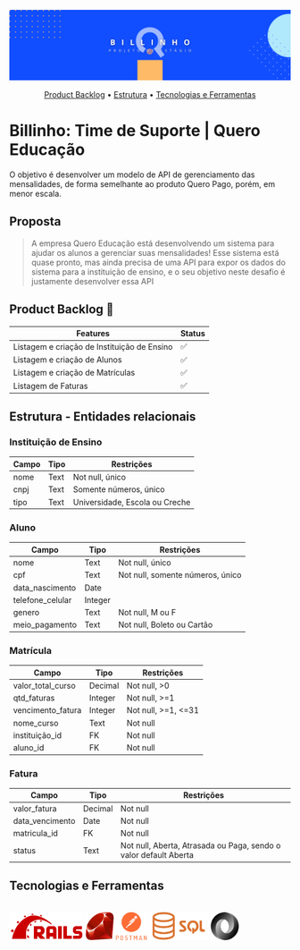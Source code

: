 ![Logo do GitHub](https://github.com/BeatrizPlacido/Billinho_/blob/main/Images/Logo.png)

<div align="center">
  <a href="#Product-Backlog">Product Backlog</a> •
  <a href="#Estrutura---Entidades-relacionais">Estrutura</a> •
  <a href="#Tecnologias-e-Ferramentas">Tecnologias e Ferramentas</a> 
</div>


# Billinho: Time de Suporte | Quero Educação
O objetivo é desenvolver um modelo de API de gerenciamento das mensalidades, de forma semelhante ao produto Quero Pago, porém, em menor escala. 

## Proposta
> A empresa Quero Educação está desenvolvendo um sistema para ajudar os alunos a gerenciar suas mensalidades! Esse sistema está quase pronto, mas ainda precisa de uma API para expor os dados do sistema para a instituição de ensino, e o seu objetivo neste desafio é justamente desenvolver essa API

## Product Backlog 📜
| Features                                  |Status| 
|-------------------------------------------|------|
|Listagem e criação de Instituição de Ensino|  ✅  |
|Listagem e criação de Alunos               |  ✅  |
|Listagem e criação de Matrículas           |  ✅  |
|Listagem de Faturas                        |  ✅  |



## Estrutura - Entidades relacionais
### Instituição de Ensino
| Campo | Tipo | Restrições                    |
|-------|------|-------------------------------|
|nome   |Text  |Not null, único                |
|cnpj   |Text  |Somente números, único         |
|tipo   |Text  |Universidade, Escola ou Creche |

### Aluno
| Campo          | Tipo  | Restrições                      |
|----------------|-------|---------------------------------|
|nome            |Text   |Not null, único                  |
|cpf             |Text   |Not null, somente números, único |
|data_nascimento |Date   |                                 |
|telefone_celular|Integer|                                 |
|genero          |Text   |Not null, M ou F                 |
|meio_pagamento  |Text   |Not null, Boleto ou Cartão       |


### Matrícula
| Campo           | Tipo  | Restrições        |
|-----------------|-------|-------------------|
|valor_total_curso|Decimal|Not null, >0       |
|qtd_faturas      |Integer|Not null, >=1      |
|vencimento_fatura|Integer|Not null, >=1, <=31|
|nome_curso       |Text   |Not null           |
|instituição_id   |FK     |Not null           |
|aluno_id         |FK     |Not null           |

### Fatura
| Campo         | Tipo  | Restrições                                                     |
|---------------|-------|----------------------------------------------------------------|
|valor_fatura   |Decimal|Not null                                                        |
|data_vencimento|Date   |Not null                                                        |
|matricula_id   |FK     |Not null                                                        | 
|status         |Text   |Not null, Aberta, Atrasada ou Paga, sendo o valor default Aberta|

## Tecnologias e Ferramentas

<div style="display: inline_block"><br>
  <img align="center" alt="Rails" height="50" src="https://github.com/BeatrizPlacido/Billinho_/blob/main/Images/RAILS.png" />
  <img align="center" alt="Ruby" height="50" src="https://github.com/BeatrizPlacido/Billinho_/blob/main/Images/RUBY.png" />
  <img align="center" alt="Postman" height="50" src="https://github.com/BeatrizPlacido/Billinho_/blob/main/Images/POSTMAN.png" />
  <img align="center" alt="SQL" height="50" src="https://github.com/BeatrizPlacido/Billinho_/blob/main/Images/SQL.png" />
  <img align="center" alt="Json" height="50" src="https://github.com/BeatrizPlacido/Billinho_/blob/main/Images/JSON.png" />
</div>

